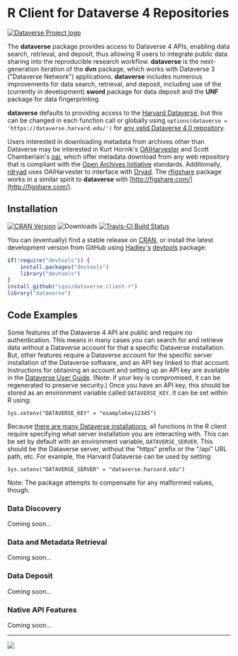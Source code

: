 # R Client for Dataverse 4 Repositories #

[![Dataverse Project logo](http://dataverse.org/files/dataverseorg/files/dataverse_project_logo-hp.png "Dataverse Project")](http://dataverse.org)

The **dataverse** package provides access to Dataverse 4 APIs, enabling data search, retrieval, and deposit, thus allowing R users to integrate public data sharing into the reproducible research workflow. **dataverse** is the next-generation iteration of the **dvn** package, which works with Dataverse 3 ("Dataverse Network") applications. **dataverse** includes numerous improvements for data search, retrieval, and deposit, including use of the (currently in development) **sword** package for data deposit and the **UNF** package for data fingerprinting.

**dataverse** defaults to providing access to the [Harvard Dataverse](https://dataverse.harvard.edu/), but this can be changed in each function call or globally using `options(dataverse = 'https://dataverse.harvard.edu/')` for [any valid Dataverse 4.0 repository](http://dataverse.org/).

Users interested in downloading metadata from archives other than Dataverse may be interested in Kurt Hornik's [OAIHarvester](http://cran.r-project.org/web/packages/OAIHarvester/index.html) and Scott Chamberlain's [oai](https://cran.fhcrc.org/web/packages/oai/index.html), which offer metadata download from any web repository that is compliant with the [Open Archives Initiative](http://www.openarchives.org/) standards. Additionally, [rdryad](http://cran.fhcrc.org/web/packages/rdryad/index.html) uses OAIHarvester to interface with [Dryad](http://datadryad.org/). The [rfigshare](http://cran.r-project.org/web/packages/rfigshare/) package works in a similar spirit to **dataverse** with [http://figshare.com/](http://figshare.com/).

## Installation ##

[![CRAN Version](http://www.r-pkg.org/badges/version/dataverse)](http://cran.r-project.org/package=dataverse)
![Downloads](http://cranlogs.r-pkg.org/badges/dataverse)
[![Travis-CI Build Status](https://travis-ci.org/iqss/dataverse-client-r.png?branch=master)](https://travis-ci.org/iqss/dataverse-client-r)

You can (eventually) find a stable release on [CRAN](http://cran.r-project.org/web/packages/dataverse/index.html), or install the latest development version from GitHub using [Hadley's](http://had.co.nz/) [devtools](http://cran.r-project.org/web/packages/devtools/index.html) package:

```R
if(!require("devtools")) {
    install.packages("devtools")
    library("devtools")
}
install_github("iqss/dataverse-client-r")
library("dataverse")
```

## Code Examples ##

Some features of the Dataverse 4 API are public and require no authentication. This means in many cases you can search for and retrieve data without a Dataverse account for that a specific Dataverse installation. But, other features require a Dataverse account for the specific server installation of the Dataverse software, and an API key linked to that account. Instructions for obtaining an account and setting up an API key are available in the [Dataverse User Guide](http://guides.dataverse.org/en/latest/user/account.html). (Note: if your key is compromised, it can be regenerated to preserve security.) Once you have an API key, this should be stored as an environment variable called `DATAVERSE_KEY`. It can be set within R using: 

`Sys.setenv("DATAVERSE_KEY" = "examplekey12345")`

Because [there are many Dataverse installations](http://dataverse.org/), all functions in the R client require specifying what server installation you are interacting with. This can be set by default with an environment variable, `DATAVERSE_SERVER`. This should be the Dataverse server, without the "https" prefix or the "/api" URL path, etc. For example, the Harvard Dataverse can be used by setting: 

`Sys.setenv("DATAVERSE_SERVER" = "dataverse.harvard.edu")`

Note: The package attempts to compensate for any malformed values, though.

### Data Discovery ###

Coming soon...

### Data and Metadata Retrieval ###

Coming soon...

### Data Deposit ###

Coming soon...

### Native API Features ###

Coming soon...

---

[![](http://ropensci.org/public_images/github_footer.png)](http://ropensci.org)
